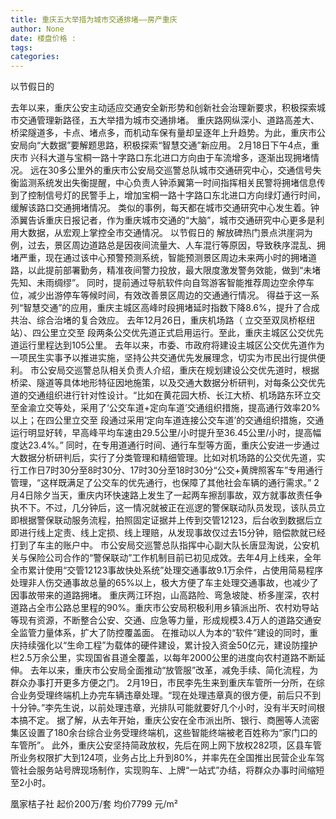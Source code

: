 ```yaml
---
title: 重庆五大举措为城市交通排堵——房产重庆
author: None
date: 楼盘价格 : 
tags: 
categories: 
---
```

以节假日的
<!-- more -->
去年以来，重庆公安主动适应交通安全新形势和创新社会治理新要求，积极探索城市交通管理新路径，五大举措为城市交通排堵。
重庆路网纵深小、道路高差大、桥梁隧道多，卡点、堵点多，而机动车保有量却呈逐年上升趋势。为此，重庆市公安局向“大数据”要解题思路，积极探索“智慧交通”新应用。
2月18日下午4点，重庆市
兴科大道与宝桐一路十字路口东北进口方向由于车流增多，逐渐出现拥堵情况。
远在30多公里外的重庆市公安局交巡警总队城市交通研究中心，交通信号失衡监测系统发出失衡提醒，中心负责人钟添翼第一时间指挥相关民警将拥堵信息传到了控制信号灯的民警手上，增加宝桐一路十字路口东北进口方向绿灯通行时间，缓解该路口交通拥堵情况。
类似的事例，每天都在城市交通研究中心发生着。钟添翼告诉重庆日报记者，作为重庆城市交通的“大脑”，城市交通研究中心更多是利用大数据，从宏观上掌控全市交通情况。
以节假日的
解放碑热门景点洪崖洞为例，过去，景区周边道路总是因夜间流量大、人车混行等原因，导致秩序混乱、拥堵严重，现在通过该中心预警预测系统，智能预测景区周边未来两小时的拥堵道路，以此提前部署勤务，精准夜间警力投放，最大限度激发警务效能，做到“未堵先知、未雨绸缪”。
同时，提前通过导航软件向自驾游客智能推荐周边空余停车位，减少出游停车等候时间，有效改善景区周边的交通通行情况。
得益于这一系列“智慧交通”的应用，重庆主城区高峰时段拥堵延时指数下降8.6%，提升了合成共治、综合治堵的复合效应。
去年12月26日，重庆机场路（
立交至双凤桥枢纽站）、四公里立交至
段两条公交优先道正式启用运行。至此，重庆主城区公交优先道运行里程达到105公里。
去年以来，市委、市政府将建设主城区公交优先道作为一项民生实事予以推进实施，坚持公共交通优先发展理念，切实为市民出行提供便利。
市公安局交巡警总队相关负责人介绍，重庆在规划建设公交优先道时，根据桥梁、隧道等具体地形特征因地施策，以及交通大数据分析研判，对每条公交优先道的交通组织进行针对性设计。“比如在黄花园大桥、长江大桥、机场路东环立交至金渝立交等处，采用了‘公交车道+定向车道’交通组织措施，提高通行效率20%以上；在四公里立交至
段通过采用‘定向车道连接公交车道’的交通组织措施，交通运行明显好转，早高峰平均车速由29.5公里/小时提升至36.45公里/小时，提高幅度达23.4%。”
同时，在专用道通行时间、通行车型等方面，重庆公安进一步通过大数据分析研判后，实行了分类管理和精细管理。比如对机场路的公交优先道，实行工作日7时30分至8时30分、17时30分至18时30分“公交+黄牌照客车”专用通行管理，“这样既满足了公交车的优先通行，也保障了其他社会车辆的通行需求。”
2月4日除夕当天，重庆内环快速路上发生了一起两车擦刮事故，双方就事故责任争执不下。不过，几分钟后，这一情况就被正在巡逻的警保联动队员发现，该队员立即根据警保联动服务流程，拍照固定证据并上传到交管12123，后台收到数据后立即进行线上定责、线上定损、线上理赔，从发现事故仅过去15分钟，赔偿款就已经打到了车主的账户中。
市公安局交巡警总队指挥中心副大队长唐显淘说，公安机关与保险公司合作的“警保联动”工作机制目前已初见成效。去年4月上线来，全年全市累计使用“交管12123事故快处系统”处理交通事故9.1万余件，占使用简易程序处理非人伤交通事故总量的65%以上，极大方便了车主处理交通事故，也减少了因事故带来的道路拥堵。
重庆两江环抱，山高路险、弯急坡陡、桥多崖深，农村道路占全市公路总里程的90%。重庆市公安局积极利用乡镇派出所、农村劝导站等现有资源，不断整合公安、交通、应急等力量，形成规模3.4万人的道路交通安全监管力量体系，扩大了防控覆盖面。
在推动以人为本的“软件”建设的同时，重庆持续强化以“生命工程”为载体的硬件建设，累计投入资金50亿元，建设防撞护栏2.5万余公里，实现国省县道全覆盖，以每年2000公里的进度向农村道路不断延伸。
去年以来，重庆市公安局全面推动“放管服”改革，减免手续、简化流程，为群众办事打开更多方便之门。
2月19日，市民李先生来到重庆车管所一分所，在综合业务受理终端机上办完车辆违章处理。“现在处理违章真的很方便，前后只不到十分钟。”李先生说，以前处理违章，光排队可能就要好几个小时，没有半天时间根本搞不定。
据了解，从去年开始，重庆公安在全市派出所、银行、商圈等人流密集区设置了180余台综合业务受理终端机，这些智能终端被老百姓称为“家门口的车管所”。
此外，重庆公安坚持简政放权，先后在网上网下放权282项，区县车管所业务权限扩大到124项，业务占比上升到80%，并率先在全国推出民营企业车驾管社会服务站号牌现场制作，实现购车、上牌“一站式”办结，将群众办事时间缩短至2小时。
                        
                        
                        
                        
                                        
                    
                    
                
                    
                    
                    
                
                    
                
凰家桔子社
起价200万/套
均价7799 元/m²
	                        
	                    
	                        
	                    

